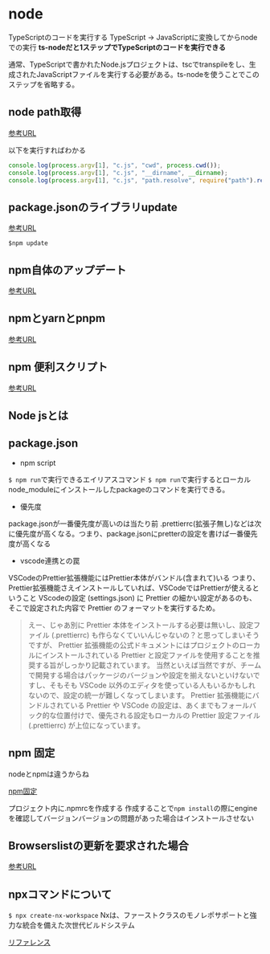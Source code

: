 # node

TypeScriptのコードを実行する
TypeScript → JavaScriptに変換してからnodeでの実行
**ts-nodeだと1ステップでTypeScriptのコードを実行できる**

通常、TypeScriptで書かれたNode.jsプロジェクトは、tscでtranspileをし、生成されたJavaScriptファイルを実行する必要がある。ts-nodeを使うことでこのステップを省略する。

## node path取得

[参考URL](https://zenn.dev/ignorant_kenji/articles/25280934f2c50b0c13ff)

以下を実行すればわかる
```js
console.log(process.argv[1], "c.js", "cwd", process.cwd());
console.log(process.argv[1], "c.js", "__dirname", __dirname);
console.log(process.argv[1], "c.js", "path.resolve", require("path").resolve(""));
```

## package.jsonのライブラリupdate

[参考URL](https://qiita.com/sugurutakahashi12345/items/df736ddaf65c244e1b4f)

`$npm update`

## npm自体のアップデート

[参考URL](https://qiita.com/n0bisuke/items/b2704b6ebb84f21c03c1)

## npmとyarnとpnpm

[参考URL](https://zenn.dev/hibikine/articles/27621a7f95e761#discuss)

## npm 便利スクリプト

[参考URL](https://qiita.com/mysticatea/items/12bb6579b9155fd74586)

## Node jsとは

## package.json


- npm script

`$ npm run`で実行できるエイリアスコマンド
`$ npm run`で実行するとローカルnode_moduleにインストールしたpackageのコマンドを実行できる。


- 優先度

package.jsonが一番優先度が高いのは当たり前
.prettierrc(拡張子無し)などは次に優先度が高くなる。つまり、package.jsonにpretterの設定を書けば一番優先度が高くなる

- vscode連携との罠

VSCodeのPrettier拡張機能にはPrettier本体がバンドル(含まれて)いる
つまり、Prettier拡張機能さえインストールしていれば、VSCodeではPrettierが使えるということ
VScodeの設定 (settings.json) に Prettier の細かい設定があるのも、そこで設定された内容で Prettier のフォーマットを実行するため。

>えー、じゃあ別に Prettier 本体をインストールする必要は無いし、設定ファイル (.prettierrc) も作らなくていいんじゃないの？と思ってしまいそうですが、 Prettier 拡張機能の公式ドキュメントにはプロジェクトのローカルにインストールされている Prettier と設定ファイルを使用することを推奨する旨がしっかり記載されています。
>当然といえば当然ですが、チームで開発する場合はパッケージのバージョンや設定を揃えないといけないですし、そもそも VSCode 以外のエディタを使っている人もいるかもしれないので、設定の統一が難しくなってしまいます。
>Prettier 拡張機能にバンドルされている Prettier や VSCode の設定は、あくまでもフォールバック的な位置付けで、優先される設定もローカルの Prettier 設定ファイル (.prettierrc) が上位になっています。


## npm 固定

nodeとnpmは違うからね

[npm固定](https://qiita.com/hirorock/items/3a98a43f38aec39aab4f)

プロジェクト内に.npmrcを作成する
作成することで`npm install`の際にengineを確認してバージョンバージョンの問題があった場合はインストールさせない

## Browserslistの更新を要求された場合

[参考URL](https://dev.classmethod.jp/articles/asked-to-update-the-browserslist-when-building-react-app/)

## npxコマンドについて

`$ npx create-nx-workspace`
Nxは、ファーストクラスのモノレポサポートと強力な統合を備えた次世代ビルドシステム

[リファレンス](https://www.npmjs.com/package/create-nx-workspace)